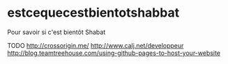 # estcequecestbientotshabbat
Pour savoir si c'est bientôt Shabat

TODO
http://crossorigin.me/
http://www.calj.net/developpeur
http://blog.teamtreehouse.com/using-github-pages-to-host-your-website
